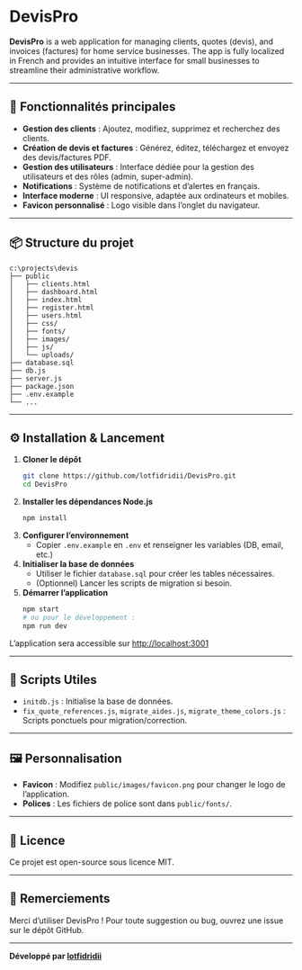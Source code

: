 # DevisPro

**DevisPro** is a web application for managing clients, quotes (devis), and invoices (factures) for home service businesses. The app is fully localized in French and provides an intuitive interface for small businesses to streamline their administrative workflow.

---

## 🚀 Fonctionnalités principales

- **Gestion des clients** : Ajoutez, modifiez, supprimez et recherchez des clients.
- **Création de devis et factures** : Générez, éditez, téléchargez et envoyez des devis/factures PDF.
- **Gestion des utilisateurs** : Interface dédiée pour la gestion des utilisateurs et des rôles (admin, super-admin).
- **Notifications** : Système de notifications et d’alertes en français.
- **Interface moderne** : UI responsive, adaptée aux ordinateurs et mobiles.
- **Favicon personnalisé** : Logo visible dans l’onglet du navigateur.

---

## 📦 Structure du projet

```
c:\projects\devis
├── public
│   ├── clients.html
│   ├── dashboard.html
│   ├── index.html
│   ├── register.html
│   ├── users.html
│   ├── css/
│   ├── fonts/
│   ├── images/
│   ├── js/
│   └── uploads/
├── database.sql
├── db.js
├── server.js
├── package.json
├── .env.example
└── ...
```

---

## ⚙️ Installation & Lancement

1. **Cloner le dépôt**
   ```bash
   git clone https://github.com/lotfidridii/DevisPro.git
   cd DevisPro
   ```
2. **Installer les dépendances Node.js**
   ```bash
   npm install
   ```
3. **Configurer l’environnement**
   - Copier `.env.example` en `.env` et renseigner les variables (DB, email, etc.)
4. **Initialiser la base de données**
   - Utiliser le fichier `database.sql` pour créer les tables nécessaires.
   - (Optionnel) Lancer les scripts de migration si besoin.
5. **Démarrer l’application**
   ```bash
   npm start
   # ou pour le développement :
   npm run dev
   ```

L’application sera accessible sur [http://localhost:3001](http://localhost:3001)

---

## 📝 Scripts Utiles

- `initdb.js` : Initialise la base de données.
- `fix_quote_references.js`, `migrate_aides.js`, `migrate_theme_colors.js` : Scripts ponctuels pour migration/correction.

---

## 🖼️ Personnalisation

- **Favicon** : Modifiez `public/images/favicon.png` pour changer le logo de l’application.
- **Polices** : Les fichiers de police sont dans `public/fonts/`.

---

## 📄 Licence

Ce projet est open-source sous licence MIT.

---

## 🙏 Remerciements

Merci d’utiliser DevisPro ! Pour toute suggestion ou bug, ouvrez une issue sur le dépôt GitHub.

---

**Développé par [lotfidridii](https://github.com/lotfidridii)**

